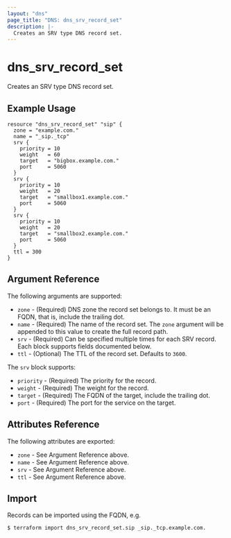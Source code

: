 ```yaml
---
layout: "dns"
page_title: "DNS: dns_srv_record_set"
description: |-
  Creates an SRV type DNS record set.
---
```


# dns_srv_record_set

Creates an SRV type DNS record set.

## Example Usage

```hcl
resource "dns_srv_record_set" "sip" {
  zone = "example.com."
  name = "_sip._tcp"
  srv {
    priority = 10
    weight   = 60
    target   = "bigbox.example.com."
    port     = 5060
  }
  srv {
    priority = 10
    weight   = 20
    target   = "smallbox1.example.com."
    port     = 5060
  }
  srv {
    priority = 10
    weight   = 20
    target   = "smallbox2.example.com."
    port     = 5060
  }
  ttl = 300
}
```

## Argument Reference

The following arguments are supported:

* `zone` - (Required) DNS zone the record set belongs to. It must be an FQDN, that is, include the trailing dot.
* `name` - (Required) The name of the record set. The `zone` argument will be appended to this value to create the full record path.
* `srv` - (Required) Can be specified multiple times for each SRV record. Each block supports fields documented below.
* `ttl` - (Optional) The TTL of the record set. Defaults to `3600`.

The `srv` block supports:

* `priority` - (Required) The priority for the record.
* `weight` - (Required) The weight for the record.
* `target` - (Required) The FQDN of the target, include the trailing dot.
* `port` - (Required) The port for the service on the target.

## Attributes Reference

The following attributes are exported:

* `zone` - See Argument Reference above.
* `name` - See Argument Reference above.
* `srv` - See Argument Reference above.
* `ttl` - See Argument Reference above.

## Import

Records can be imported using the FQDN, e.g.

```
$ terraform import dns_srv_record_set.sip _sip._tcp.example.com.
```
